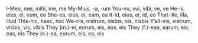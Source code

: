 I-Meo, mei, mihi, me, me
My-Mius, -a, -um
You-vu, vui, vibi, ve, ve
He-is, eius, ei, eum, eo
She-ea, eius, ei, eam, ea
It-id, eius, ei, id, eo
That-ille, illa, illud
This-hic, haec, hoc
We-nis, nistrum, nisbis, nis, nisbis
Y’all-vis, vistrum, visbis, vis, vibis
They (m.)-ei, eorum, eis, eos, eis
They (f.)-eae, earum, eis, eas, eis
They (n.)-ea, eorum, eis, ea, eis